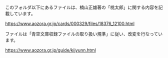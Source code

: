 このフォルダ以下にあるファイルは、楠山正雄著の「桃太郎」に関する内容を記載しています。

https://www.aozora.gr.jp/cards/000329/files/18376_12100.html

ファイルは「青空文庫収録ファイルの取り扱い規準」に従い、改変を行なっています。

https://www.aozora.gr.jp/guide/kijyunn.html
